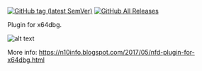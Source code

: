 [![GitHub tag (latest SemVer)](https://img.shields.io/github/tag/horsicq/nfdx64dbg.svg)](https://github.com/horsicq/nfdx64dbg/releases)
[![GitHub All Releases](https://img.shields.io/github/downloads/horsicq/nfdx64dbg/total.svg)](https://github.com/horsicq/nfdx64dbg/releases)

Plugin for x64dbg.

![alt text](https://github.com/horsicq/nfdx64dbg/blob/master/screenshot.jpg "Screenshot")

More info: https://n10info.blogspot.com/2017/05/nfd-plugin-for-x64dbg.html
